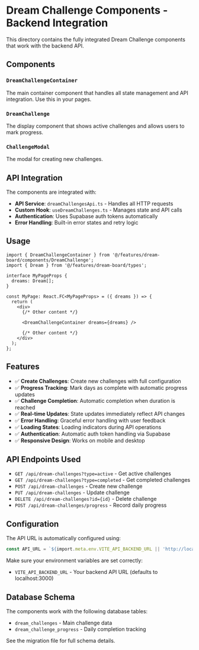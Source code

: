 # Dream Challenge Components - Backend Integration

This directory contains the fully integrated Dream Challenge components that work with the backend API.

## Components

### `DreamChallengeContainer`

The main container component that handles all state management and API integration. Use this in your pages.

### `DreamChallenge`

The display component that shows active challenges and allows users to mark progress.

### `ChallengeModal`

The modal for creating new challenges.

## API Integration

The components are integrated with:

- **API Service**: `dreamChallengesApi.ts` - Handles all HTTP requests
- **Custom Hook**: `useDreamChallenges.ts` - Manages state and API calls
- **Authentication**: Uses Supabase auth tokens automatically
- **Error Handling**: Built-in error states and retry logic

## Usage

```tsx
import { DreamChallengeContainer } from '@/features/dream-board/components/DreamChallenge';
import { Dream } from '@/features/dream-board/types';

interface MyPageProps {
  dreams: Dream[];
}

const MyPage: React.FC<MyPageProps> = ({ dreams }) => {
  return (
    <div>
      {/* Other content */}

      <DreamChallengeContainer dreams={dreams} />

      {/* Other content */}
    </div>
  );
};
```

## Features

- ✅ **Create Challenges**: Create new challenges with full configuration
- ✅ **Progress Tracking**: Mark days as complete with automatic progress updates
- ✅ **Challenge Completion**: Automatic completion when duration is reached
- ✅ **Real-time Updates**: State updates immediately reflect API changes
- ✅ **Error Handling**: Graceful error handling with user feedback
- ✅ **Loading States**: Loading indicators during API operations
- ✅ **Authentication**: Automatic auth token handling via Supabase
- ✅ **Responsive Design**: Works on mobile and desktop

## API Endpoints Used

- `GET /api/dream-challenges?type=active` - Get active challenges
- `GET /api/dream-challenges?type=completed` - Get completed challenges
- `POST /api/dream-challenges` - Create new challenge
- `PUT /api/dream-challenges` - Update challenge
- `DELETE /api/dream-challenges?id={id}` - Delete challenge
- `POST /api/dream-challenges/progress` - Record daily progress

## Configuration

The API URL is automatically configured using:

```typescript
const API_URL = `${import.meta.env.VITE_API_BACKEND_URL || 'http://localhost:3000'}/api/dream-challenges`;
```

Make sure your environment variables are set correctly:

- `VITE_API_BACKEND_URL` - Your backend API URL (defaults to localhost:3000)

## Database Schema

The components work with the following database tables:

- `dream_challenges` - Main challenge data
- `dream_challenge_progress` - Daily completion tracking

See the migration file for full schema details.
